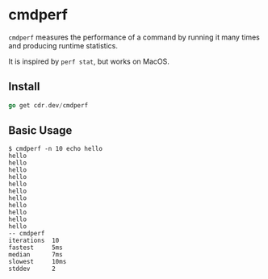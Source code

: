 # cmdperf

`cmdperf` measures the performance of a command by running it many times and producing runtime statistics.

It is inspired by `perf stat`, but works on MacOS.

## Install

```go
go get cdr.dev/cmdperf
```

## Basic Usage

```shell script
$ cmdperf -n 10 echo hello
hello
hello
hello
hello
hello
hello
hello
hello
hello
hello
hello
-- cmdperf
iterations  10
fastest     5ms
median      7ms
slowest     10ms
stddev      2
```